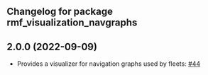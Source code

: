 ## Changelog for package rmf_visualization_navgraphs

2.0.0 (2022-09-09)
------------------
* Provides a visualizer for navigation graphs used by fleets: [#44](https://github.com/open-rmf/rmf_visualization/pull/44)